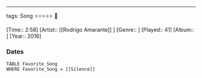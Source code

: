 ---
tags: Song ⭐⭐⭐⭐⭐ 💛

[Time:: 2:58]
[Artist:: [[Rodrigo Amarante]] ]
[Genre:: ]
[Played:: 41]
[Album:: ]
[Year:: 2016]
### Dates
````dataview
TABLE Favorite_Song
WHERE Favorite_Song = [[Silence]]
````